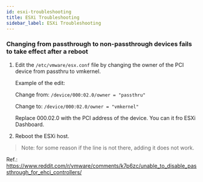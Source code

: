 ```yaml
---
id: esxi-troubleshooting
title: ESXi Troubleshooting
sidebar_label: ESXi Troubleshooting
---
```


### Changing from passthrough to non-passthrough devices fails to take effect after a reboot

1. Edit the `/etc/vmware/esx.conf` file by changing the owner of the PCI device from passthru to vmkernel.

   Example of the edit:

   Change from: `/device/000:02.0/owner = "passthru"`

   Change to: `/device/000:02.0/owner = "vmkernel"`

   Replace 000.02.0 with the PCI address of the device. You can it fro ESXi Dashboard.

2. Reboot the ESXi host.

> Note: for some reason if the line is not there, adding it does not work.

Ref.: https://www.reddit.com/r/vmware/comments/k7p6zc/unable_to_disable_passthrough_for_ehci_controllers/
